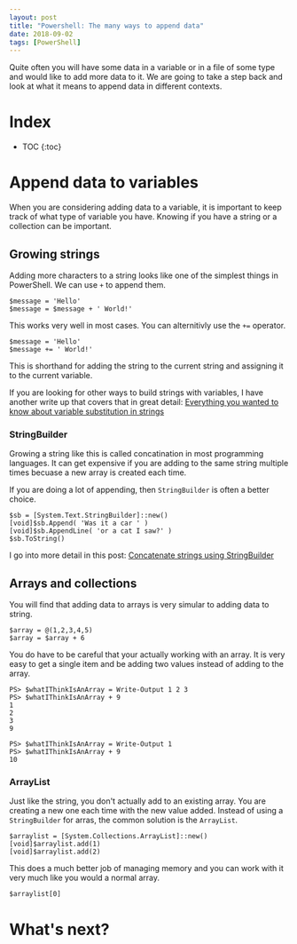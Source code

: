 ```yaml
---
layout: post
title: "Powershell: The many ways to append data"
date: 2018-09-02
tags: [PowerShell]
---
```


Quite often you will have some data in a variable or in a file of some type and would like to add more data to it. We are going to take a step back and look at what it means to append data in different contexts.

<!--more-->

# Index

* TOC
{:toc}

# Append data to variables

When you are considering adding data to a variable, it is important to keep track of what type of variable you have. Knowing if you have a string or a collection can be important.

## Growing strings

Adding more characters to a string looks like one of the simplest things in PowerShell. We can use `+` to append them.

    $message = 'Hello'
    $message = $message + ' World!'

This works very well in most cases. You can alternitivly use the `+=` operator. 

    $message = 'Hello'
    $message += ' World!'

This is shorthand for adding the string to the current string and assigning it to the current variable.

If you are looking for other ways to build strings with variables, I have another write up that covers that in great detail: [Everything you wanted to know about variable substitution in strings](/2017-01-13-powershell-variable-substitution-in-strings/?utm_source=blog&utm_medium=blog&utm_content=append)

### StringBuilder

Growing a string like this is called concatination in most programming languages. It can get expensive if you are adding to the same string multiple times becuase a new array is created each time.

If you are doing a lot of appending, then `StringBuilder` is often a better choice.

    $sb = [System.Text.StringBuilder]::new()
    [void]$sb.Append( 'Was it a car ' )
    [void]$sb.AppendLine( 'or a cat I saw?' )
    $sb.ToString()

I go into more detail in this post: [Concatenate strings using StringBuilder](/2017-11-20-Powershell-StringBuilder/?utm_source=blog&utm_medium=blog&utm_content=append)

## Arrays and collections

You will find that adding data to arrays is very simular to adding data to string.

    $array = @(1,2,3,4,5)
    $array = $array + 6

You do have to be careful that your actually working with an array. It is very easy to get a single item and be adding two values instead of adding to the array.

    PS> $whatIThinkIsAnArray = Write-Output 1 2 3
    PS> $whatIThinkIsAnArray + 9
    1
    2
    3
    9

    PS> $whatIThinkIsAnArray = Write-Output 1
    PS> $whatIThinkIsAnArray + 9
    10

### ArrayList

Just like the string, you don't actually add to an existing array. You are creating a new one each time with the new value added. Instead of using a `StringBuilder` for arras, the common solution is the `ArrayList`.

    $arraylist = [System.Collections.ArrayList]::new()
    [void]$arraylist.add(1)
    [void]$arraylist.add(2)

This does a much better job of managing memory and you can work with it very much like you would a normal array.

    $arraylist[0]

### 

# What's next?


